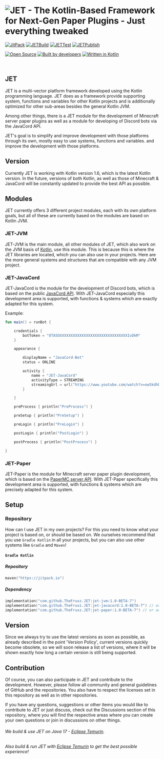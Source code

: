 # ![JET - The Kotlin-Based Framework for Next-Gen Paper Plugins - Just everything tweaked](https://user-images.githubusercontent.com/28064149/143691452-6bc94d3d-5815-49ba-a041-722af5aef580.gif)

[![JitPack](https://jitpack.io/v/TheFruxz/JET.svg?style=flat-square)](https://jitpack.io/#TheFruxz/JET)
[![JETBuild](https://github.com/TheFruxz/JET/actions/workflows/build-JET.yml/badge.svg)](https://github.com/TheFruxz/JET/actions/workflows/build-JET.yml)
[![JETTest](https://github.com/TheFruxz/JET/actions/workflows/test-JET.yml/badge.svg)](https://github.com/TheFruxz/JET/actions/workflows/test-JET.yml)
[![JETPublish](https://github.com/TheFruxz/JET/actions/workflows/publish-JET.yml/badge.svg)](https://github.com/TheFruxz/JET/actions/workflows/publish-JET.yml)

[![Open Source](https://forthebadge.com/images/badges/open-source.svg)](https://github.com/TheFruxz/JET/blob/main/LICENSE)
[![Built by developers](https://forthebadge.com/images/badges/built-by-developers.svg)](https://github.com/TheFruxz/JET/graphs/contributors)
[![Written in Kotlin](https://forthebadge.com/images/badges/makes-people-smile.svg)](https://github.com/JetBrains/kotlin)

<br>

## JET

JET is a multi-vector platform framework developed using the Kotlin programming language.
JET does as a framework provide supporting system, functions and variables for other Kotlin projects
and is additionally optimized for other sub-areas besides the general Kotlin JVM.

Among other things, there is a JET module for the development of Minecraft server paper plugins as well as a module for developing
of Discord bots via the JavaCord API.

JET's goal is to simplify and improve development with those platforms through its own, mostly easy to use systems, functions and variables.
and improve the development with those platforms.

## Version

Currently JET is working with Kotlin version 1.6, which is the latest Kotlin version. In the future, versions of both
Kotlin, as well as those of Minecraft & JavaCord will be constantly updated to provide the best API as possible.

## Modules

JET currently offers 3 different project modules, each with its own platform goals, but all of these are currently based on the
modules are based on Kotlin JVM.

### JET-JVM
JET-JVM is the main module, all other modules of JET, which also work on the JVM basis of [Kotlin](https://github.com/jetbrains/kotlin), use
this module. This is because this is where the JET libraries are located, which you can also use in your projects.
Here are the more general systems and structures that are compatible with any JVM project.

### JET-JavaCord
JET-JavaCord is the module for the development of Discord bots, which is based on the public [JavaCord API](https://github.com/Javacord/Javacord).
With JET-JavaCord especially this development area is supported, with functions & systems which are exactly
adapted for this system.

Example:
```kotlin
fun main() = runBot {

	credentials {
		botToken = "OTA5OXXXXXXXXXXXXXXXXXXXXXXXXXXXXXXXIvDkM"
	}

	appearance {

		displayName = "JavaCord-Bot"
		status = ONLINE

		activity {
			name = "JET-JavaCord"
			activityType = STREAMING
			streamingUrl = url("https://www.youtube.com/watch?v=ow5kdhDa_pk")
		}

	}

	preProcess { println("PreProcess") }

	preSetup { println("PreSetup") }

	preLogin { println("PreLogin") }

	postLogin { println("PostLogin") }

	postProcess { println("PostProcess") }

}
```

### JET-Paper
JET-Paper is the module for Minecraft server paper plugin development, which is based on the [PaperMC server API](https://github.com/PaperMC/Paper).
With JET-Paper specifically this development area is supported, with functions & systems which are precisely
adapted for this system.

## Setup

### Repository

How can I use JET in my own projects? For this you need to know what your project is based on, or should be based on.
We ourselves recommend that you use `Gradle Kotlin` in all your projects, but you can also use other systems like `Gradle` and `Maven`!

#### `Gradle Kotlin`
##### Repository 
```kotlin
maven("https://jitpack.io")
```

##### Dependency
```kotlin
implementation("com.github.TheFruxz.JET:jet-jvm:1.0-BETA-7")
implementation("com.github.TheFruxz.JET:jet-javacord:1.0-BETA-7") // or additionally with JET-JavaCord
implementation("com.github.TheFruxz.JET:jet-paper:1.0-BETA-7") // or additionally with JET-Minecraft
```

## Version

Since we always try to use the latest versions as soon as possible, as already described in the point 'Version Policy', current versions quickly become obsolete, so we will soon release a list of versions, where it will be shown exactly how long a certain version is still being supported.

## Contribution

Of course, you can also participate in JET and contribute to the development. However, please follow all community and general guidelines of GitHub and the repositories. You also have to respect the licenses set in this repository as well as in other repositories.

If you have any questions, suggestions or other items you would like to contribute to JET or just discuss, check out the Discussions section of this repository, where you will find the respective areas where you can create your own questions or join in discussions on other things. 

###### We build & use JET on Java 17 - [Eclipse Temurin](https://adoptium.net/).
###### Also build & run JET with [Eclipse Temurin](https://adoptium.net/) to get the best possible experience!
